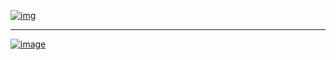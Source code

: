

[![img](https://zupimages.net/up/23/27/31wp.png)](https://omkarpathak.in)

---

[![image](https://zupimages.net/up/21/44/zy6h.png)](https://discord.gg/WAhXbMXbyE)



